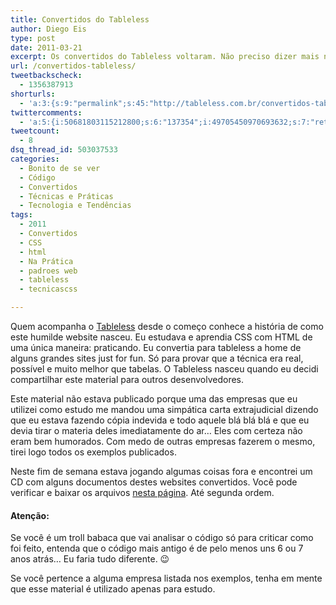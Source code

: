 ```yaml
---
title: Convertidos do Tableless
author: Diego Eis
type: post
date: 2011-03-21
excerpt: Os convertidos do Tableless voltaram. Não preciso dizer mais nada. =^)
url: /convertidos-tableless/
tweetbackscheck:
  - 1356387913
shorturls:
  - 'a:3:{s:9:"permalink";s:45:"http://tableless.com.br/convertidos-tableless";s:7:"tinyurl";s:26:"http://tinyurl.com/42j9oqp";s:4:"isgd";s:19:"http://is.gd/6lujpE";}'
twittercomments:
  - 'a:5:{i:50681803115212800;s:6:"137354";i:49705450970693632;s:7:"retweet";i:49694229752070144;s:7:"retweet";i:145362389460713472;s:7:"retweet";i:158210568673701888;s:7:"retweet";}'
tweetcount:
  - 8
dsq_thread_id: 503037533
categories:
  - Bonito de se ver
  - Código
  - Convertidos
  - Técnicas e Práticas
  - Tecnologia e Tendências
tags:
  - 2011
  - Convertidos
  - CSS
  - html
  - Na Prática
  - padroes web
  - tableless
  - tecnicascss

---
```

Quem acompanha o [Tableless][1] desde o começo conhece a história de como este humilde website nasceu. Eu estudava e aprendia CSS com HTML de uma única maneira: praticando. Eu convertia para tableless a home de alguns grandes sites just for fun. Só para provar que a técnica era real, possível e muito melhor que tabelas. O Tableless nasceu quando eu decidi compartilhar este material para outros desenvolvedores. 

Este material não estava publicado porque uma das empresas que eu utilizei como estudo me mandou uma simpática carta extrajudicial dizendo que eu estava fazendo cópia indevida e todo aquele blá blá blá e que eu devia tirar o materia deles imediatamente do ar&#8230; Eles com certeza não eram bem humorados. Com medo de outras empresas fazerem o mesmo, tirei logo todos os exemplos publicados.

Neste fim de semana estava jogando algumas coisas fora e encontrei um CD com alguns documentos destes websites convertidos. Você pode verificar e baixar os arquivos <a href="http://tableless.com.br/convertidos/" rel="nofollow">nesta página</a>. Até segunda ordem.

#### Atenção:

Se você é um troll babaca que vai analisar o código só para criticar como foi feito, entenda que o código mais antigo é de pelo menos uns 6 ou 7 anos atrás&#8230; Eu faria tudo diferente. 😉

Se você pertence a alguma empresa listada nos exemplos, tenha em mente que esse material é utilizado apenas para estudo.

 [1]: http://tableless.com.br